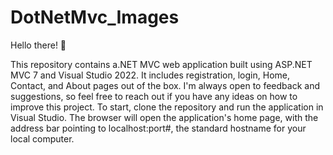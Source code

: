 # DotNetMvc_Images

Hello there! 👋

This repository contains a.NET MVC web application built using ASP.NET MVC 7 and Visual Studio 2022. It includes registration, login, Home, Contact, and About pages out of the box. I'm always open to feedback and suggestions, so feel free to reach out if you have any ideas on how to improve this project. To start, clone the repository and run the application in Visual Studio. The browser will open the application's home page, with the address bar pointing to localhost:port#, the standard hostname for your local computer.
